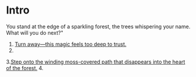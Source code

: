 # Intro

You stand at the edge of a sparkling forest, the trees whispering your name. What will you do next?"

1. [Turn away—this magic feels too deep to trust.](./choice1.md)
2.
3.[Step onto the winding moss-covered path that disappears into the heart of the forest.](choice3.md)
4.